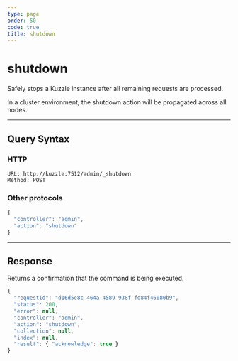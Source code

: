 ```yaml
---
type: page
order: 50
code: true
title: shutdown
---
```


# shutdown

<SinceBadge version="1.4.0" />

Safely stops a Kuzzle instance after all remaining requests are processed.

In a cluster environment, the shutdown action will be propagated across all nodes.

---

## Query Syntax

### HTTP

```http
URL: http://kuzzle:7512/admin/_shutdown
Method: POST
```

### Other protocols

```js
{
  "controller": "admin",
  "action": "shutdown"
}
```

---

## Response

Returns a confirmation that the command is being executed.

```js
{
  "requestId": "d16d5e8c-464a-4589-938f-fd84f46080b9",
  "status": 200,
  "error": null,
  "controller": "admin",
  "action": "shutdown",
  "collection": null,
  "index": null,
  "result": { "acknowledge": true }
}
```
